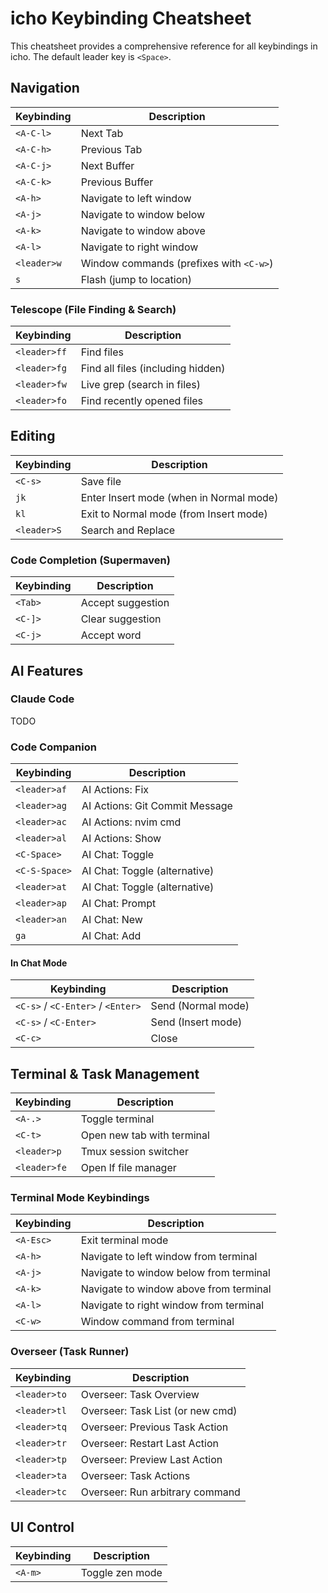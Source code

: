 # icho Keybinding Cheatsheet

This cheatsheet provides a comprehensive reference for all keybindings in icho. The default leader key is `<Space>`.

## Navigation

| Keybinding | Description |
|------------|-------------|
| `<A-C-l>` | Next Tab |
| `<A-C-h>` | Previous Tab |
| `<A-C-j>` | Next Buffer |
| `<A-C-k>` | Previous Buffer |
| `<A-h>` | Navigate to left window |
| `<A-j>` | Navigate to window below |
| `<A-k>` | Navigate to window above |
| `<A-l>` | Navigate to right window |
| `<leader>w` | Window commands (prefixes with `<C-w>`) |
| `s` | Flash (jump to location) |

### Telescope (File Finding & Search)

| Keybinding | Description |
|------------|-------------|
| `<leader>ff` | Find files |
| `<leader>fg` | Find all files (including hidden) |
| `<leader>fw` | Live grep (search in files) |
| `<leader>fo` | Find recently opened files |

## Editing

| Keybinding | Description |
|------------|-------------|
| `<C-s>` | Save file |
| `jk` | Enter Insert mode (when in Normal mode) |
| `kl` | Exit to Normal mode (from Insert mode) |
| `<leader>S` | Search and Replace |

### Code Completion (Supermaven)

| Keybinding | Description |
|------------|-------------|
| `<Tab>` | Accept suggestion |
| `<C-]>` | Clear suggestion |
| `<C-j>` | Accept word |

## AI Features

### Claude Code

TODO

### Code Companion

| Keybinding | Description |
|------------|-------------|
| `<leader>af` | AI Actions: Fix |
| `<leader>ag` | AI Actions: Git Commit Message |
| `<leader>ac` | AI Actions: nvim cmd |
| `<leader>al` | AI Actions: Show |
| `<C-Space>` | AI Chat: Toggle |
| `<C-S-Space>` | AI Chat: Toggle (alternative) |
| `<leader>at` | AI Chat: Toggle (alternative) |
| `<leader>ap` | AI Chat: Prompt |
| `<leader>an` | AI Chat: New |
| `ga` | AI Chat: Add |

#### In Chat Mode

| Keybinding | Description |
|------------|-------------|
| `<C-s>` / `<C-Enter>` / `<Enter>` | Send (Normal mode) |
| `<C-s>` / `<C-Enter>` | Send (Insert mode) |
| `<C-c>` | Close |

## Terminal & Task Management

| Keybinding | Description |
|------------|-------------|
| `<A-.>` | Toggle terminal |
| `<C-t>` | Open new tab with terminal |
| `<leader>p` | Tmux session switcher |
| `<leader>fe` | Open lf file manager |

### Terminal Mode Keybindings

| Keybinding | Description |
|------------|-------------|
| `<A-Esc>` | Exit terminal mode |
| `<A-h>` | Navigate to left window from terminal |
| `<A-j>` | Navigate to window below from terminal |
| `<A-k>` | Navigate to window above from terminal |
| `<A-l>` | Navigate to right window from terminal |
| `<C-w>` | Window command from terminal |

### Overseer (Task Runner)

| Keybinding | Description |
|------------|-------------|
| `<leader>to` | Overseer: Task Overview |
| `<leader>tl` | Overseer: Task List (or new cmd) |
| `<leader>tq` | Overseer: Previous Task Action |
| `<leader>tr` | Overseer: Restart Last Action |
| `<leader>tp` | Overseer: Preview Last Action |
| `<leader>ta` | Overseer: Task Actions |
| `<leader>tc` | Overseer: Run arbitrary command |

## UI Control

| Keybinding | Description |
|------------|-------------|
| `<A-m>` | Toggle zen mode |
